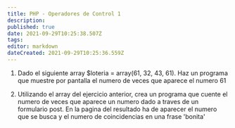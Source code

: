```yaml
---
title: PHP - Operadores de Control 1
description: 
published: true
date: 2021-09-29T10:25:38.507Z
tags: 
editor: markdown
dateCreated: 2021-09-29T10:25:36.559Z
---
```


1. Dado el siguiente array $loteria = array(61, 32, 43, 61). Haz un programa que muestre por pantalla el numero de veces que aparece el numero 61

1. Utilizando el array del ejercicio anterior, crea un programa que cuente el numero de veces que aparece un numero dado a traves de un formulario post. En la pagina del resultado ha de aparecer el numero que se busca y el numero de coincidencias en una frase 'bonita'